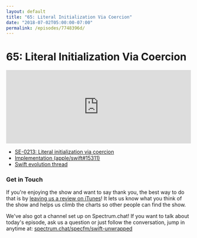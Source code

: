 ```yaml
---
layout: default
title: "65: Literal Initialization Via Coercion"
date: "2018-07-02T05:00:00-07:00"
permalink: /episodes/7748396d/
---
```


# 65: Literal Initialization Via Coercion

<iframe frameBorder="0" height="200px" scrolling="no" seamless src="https://player.simplecast.com/a79347e7-d080-48db-9e7a-dec3f1426db5" width="100%"></iframe>

* [SE-0213: Literal initialization via coercion](https://github.com/apple/swift-evolution/blob/master/proposals/0213-literal-init-via-coercion.md)
* [Implementation (apple/swift#15311)](https://github.com/apple/swift/pull/15311)
* [Swift evolution thread](https://forums.swift.org/t/literal-initialization-via-coercion/11251)

### Get in Touch

If you're enjoying the show and want to say thank you, the best way to do that is by [leaving us a review on iTunes](https://itunes.apple.com/us/podcast/swift-unwrapped/id1209817203?mt=2)! It lets us know what you think of the show and helps us climb the charts so other people can find the show.

We've also got a channel set up on Spectrum.chat! If you want to talk about today's episode, ask us a question or just follow the conversation, jump in anytime at: [spectrum.chat/specfm/swift-unwrapped](https://spectrum.chat/specfm/swift-unwrapped)
